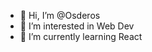 - 👋 Hi, I’m @Osderos
- 👀 I’m interested in Web Dev
- 🌱 I’m currently learning React



<!---
Osderos/Osderos is a ✨ special ✨ repository because its `README.md` (this file) appears on your GitHub profile.
You can click the Preview link to take a look at your changes.
--->
